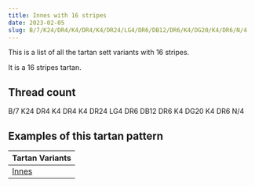 ```yaml
---
title: Innes with 16 stripes
date: 2023-02-05
slug: B/7/K24/DR4/K4/DR4/K4/DR24/LG4/DR6/DB12/DR6/K4/DG20/K4/DR6/N/4
---
```

This is a list of all the tartan sett variants with 16 stripes.

It is a 16 stripes tartan.


## Thread count
B/7 K24 DR4 K4 DR4 K4 DR24 LG4 DR6 DB12 DR6 K4 DG20 K4 DR6 N/4

## Examples of this tartan pattern

| Tartan Variants |
|---------------|
| [Innes](/variants/b/7/k24/dr4/k4/dr4/k4/dr24/lg4/dr6/db12/dr6/k4/dg20/k4/dr6/n/4-b4367ae-db000052-dg11450d-draa0000-k000000-lgaaaa00-naaaaaa)||

